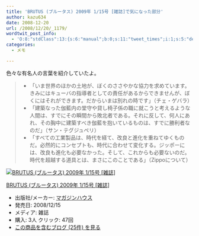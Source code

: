 ```yaml
---
title: 'BRUTUS (ブルータス) 2009年 1/15号 [雑誌]で気になった部分'
author: kazu634
date: 2008-12-20
url: /2008/12/20/_1179/
wordtwit_post_info:
  - 'O:8:"stdClass":13:{s:6:"manual";b:0;s:11:"tweet_times";i:1;s:5:"delay";i:0;s:7:"enabled";i:1;s:10:"separation";s:2:"60";s:7:"version";s:3:"3.7";s:14:"tweet_template";b:0;s:6:"status";i:2;s:6:"result";a:0:{}s:13:"tweet_counter";i:2;s:13:"tweet_log_ids";a:1:{i:0;i:4455;}s:9:"hash_tags";a:0:{}s:8:"accounts";a:1:{i:0;s:7:"kazu634";}}'
categories:
  - メモ

---
```

<div class="section">
<p>
    色々な有名人の言葉を紹介していたよ。
</p>
  
<blockquote>
<ul>
<li>
        「いま世界のほかの土地が、ぼくのささやかな協力を求めています。きみにはキューバの指導者としての責任があるからできませんが、ぼくにはそれができます。だからいまは別れの時です」（チェ・ゲバラ）
</li>
<li>
        「建築なった伽藍内の堂守や貸し椅子係の職に就こうと考えるような人間は、すでにその瞬間から敗北者である。それに反して、何人にあれ、その胸中に建築すべき伽藍を抱いているものは、すでに勝利者なのだ」（サン・テグジュペリ）
</li>
<li>
        「すべての工業製品は、時代を経て、改良と進化を重ねてゆくものだ。必然的にコンセプトも、時代に合わせて変化する。ジッポーには、改良も進化も必要なかった。そして、これからも必要ないのだ。時代を超越する道具とは、まさにこのことである」（Zippoについて）
</li>
</ul>
</blockquote>
  
<div class="hatena-asin-detail">
<a href="http://www.amazon.co.jp/dp/B001MTYE78/?tag=hatena_st1-22&ascsubtag=d-7ibv" onclick="__gaTracker('send', 'event', 'outbound-article', 'http://www.amazon.co.jp/dp/B001MTYE78/?tag=hatena_st1-22&ascsubtag=d-7ibv', '');"><img src="https://images-na.ssl-images-amazon.com/images/I/51-Oo7-03vL._SL160_.jpg" class="hatena-asin-detail-image" alt="BRUTUS (ブルータス) 2009年 1/15号 [雑誌]" title="BRUTUS (ブルータス) 2009年 1/15号 [雑誌]" /></a></p> 
    
<div class="hatena-asin-detail-info">
<p class="hatena-asin-detail-title">
<a href="http://www.amazon.co.jp/dp/B001MTYE78/?tag=hatena_st1-22&ascsubtag=d-7ibv" onclick="__gaTracker('send', 'event', 'outbound-article', 'http://www.amazon.co.jp/dp/B001MTYE78/?tag=hatena_st1-22&ascsubtag=d-7ibv', 'BRUTUS (ブルータス) 2009年 1/15号 [雑誌]');">BRUTUS (ブルータス) 2009年 1/15号 [雑誌]</a>
</p>
      
<ul>
<li>
<span class="hatena-asin-detail-label">出版社/メーカー:</span> <a href="http://d.hatena.ne.jp/keyword/%A5%DE%A5%AC%A5%B8%A5%F3%A5%CF%A5%A6%A5%B9" onclick="__gaTracker('send', 'event', 'outbound-article', 'http://d.hatena.ne.jp/keyword/%A5%DE%A5%AC%A5%B8%A5%F3%A5%CF%A5%A6%A5%B9', 'マガジンハウス');" class="keyword">マガジンハウス</a>
</li>
<li>
<span class="hatena-asin-detail-label">発売日:</span> 2008/12/15
</li>
<li>
<span class="hatena-asin-detail-label">メディア:</span> 雑誌
</li>
<li>
<span class="hatena-asin-detail-label">購入</span>: 3人 <span class="hatena-asin-detail-label">クリック</span>: 47回
</li>
<li>
<a href="http://d.hatena.ne.jp/asin/B001MTYE78" onclick="__gaTracker('send', 'event', 'outbound-article', 'http://d.hatena.ne.jp/asin/B001MTYE78', 'この商品を含むブログ (25件) を見る');" target="_blank">この商品を含むブログ (25件) を見る</a>
</li>
</ul>
</div>
    
<div class="hatena-asin-detail-foot">
</div>
</div>
</div>
